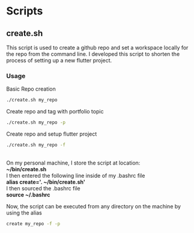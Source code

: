 # Scripts

## <b>create.sh</b>
This script is used to create a github repo and set a workspace locally for the repo from the command line. I developed this script to shorten the process of setting up a new flutter project. 
### <b>Usage</b>
Basic Repo creation</b>
```bash
./create.sh my_repo
```
Create repo and tag with portfolio topic
```bash
./create.sh my_repo -p
```
Create repo and setup flutter project
```bash
./create.sh my_repo -f
```
<br>
On my personal machine, I store the script at location:<br>
<b>~/bin/create.sh</b><br>
I then entered the following line inside of my .bashrc file<br>
<b>alias create='. ~/bin/create.sh'</b><br>
I then sourced the .bashrc file<br>
<b>source ~/.bashrc</b><br>

Now, the script can be executed from any directory on the machine by using the alias
```bash
create my_repo -f -p
```